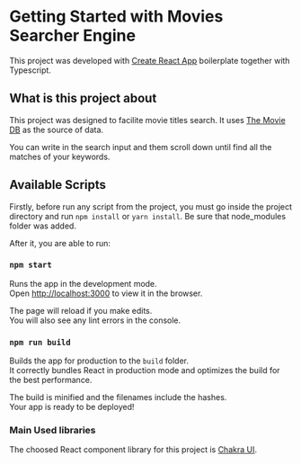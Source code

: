 # Getting Started with Movies Searcher Engine

This project was developed with [Create React App](https://github.com/facebook/create-react-app) boilerplate together with Typescript.

## What is this project about

This project was designed to facilite movie titles search. It uses [The Movie DB](https://www.themoviedb.org) as the source of data.

You can write in the search input and them scroll down until find all the matches of your keywords.

## Available Scripts

Firstly, before run any script from the project, you must go inside the project directory and run `npm install` or `yarn install`. Be sure that node_modules folder was added.

After it, you are able to run:

### `npm start`

Runs the app in the development mode.\
Open [http://localhost:3000](http://localhost:3000) to view it in the browser.

The page will reload if you make edits.\
You will also see any lint errors in the console.

### `npm run build`

Builds the app for production to the `build` folder.\
It correctly bundles React in production mode and optimizes the build for the best performance.

The build is minified and the filenames include the hashes.\
Your app is ready to be deployed!

### Main Used libraries

The choosed React component library for this project is [Chakra UI](https://chakra-ui.com).

